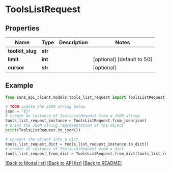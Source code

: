 # ToolsListRequest


## Properties

Name | Type | Description | Notes
------------ | ------------- | ------------- | -------------
**toolkit_slug** | **str** |  | 
**limit** | **int** |  | [optional] [default to 50]
**cursor** | **str** |  | [optional] 

## Example

```python
from suna_api_client.models.tools_list_request import ToolsListRequest

# TODO update the JSON string below
json = "{}"
# create an instance of ToolsListRequest from a JSON string
tools_list_request_instance = ToolsListRequest.from_json(json)
# print the JSON string representation of the object
print(ToolsListRequest.to_json())

# convert the object into a dict
tools_list_request_dict = tools_list_request_instance.to_dict()
# create an instance of ToolsListRequest from a dict
tools_list_request_from_dict = ToolsListRequest.from_dict(tools_list_request_dict)
```
[[Back to Model list]](../README.md#documentation-for-models) [[Back to API list]](../README.md#documentation-for-api-endpoints) [[Back to README]](../README.md)


